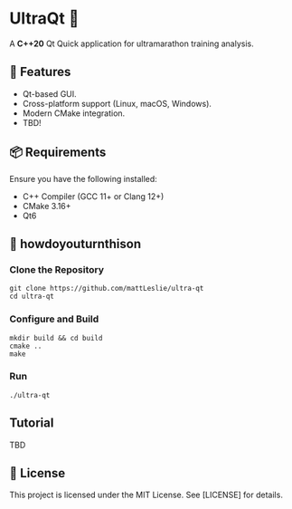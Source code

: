 # UltraQt 🏃

A **C++20** Qt Quick application for ultramarathon training analysis. 

## 📌 Features
- Qt-based GUI.
- Cross-platform support (Linux, macOS, Windows).
- Modern CMake integration.
- TBD!

## 📦 Requirements
Ensure you have the following installed:

- C++ Compiler (GCC 11+ or Clang 12+)
- CMake 3.16+
- Qt6

## 🚙 howdoyouturnthison

### Clone the Repository
```
git clone https://github.com/mattLeslie/ultra-qt
cd ultra-qt
```

### Configure and Build
```
mkdir build && cd build
cmake ..
make
```

### Run
```./ultra-qt```

## Tutorial
TBD

## 📝 License

This project is licensed under the MIT License. See [LICENSE] for details.
